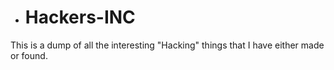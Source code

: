 - # Hackers-INC
This is a dump of all the interesting "Hacking" things that I have either made or found.
